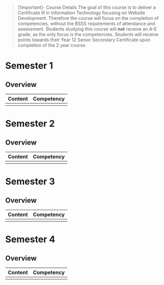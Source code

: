 > [!important]- Course Details
> The goal of this course is to deliver a Certificate III in Information Technology focusing on Website Development.
> Therefore the course will focus on the completion of competencies, without the BSSS requirements of attendance and assessment.
> Students studying this course will **not** receive an A-E grade, as the only focus is the competencies.
> Students will receive points towards their Year 12 Senior Secondary Certificate upon completion of the 2 year course.


# Semester 1

## Overview

| Content | Competency |
| ------- | ---------- |
|         |            |


# Semester 2

## Overview

| Content | Competency |
| ------- | ---------- |
|         |            |


# Semester 3

## Overview

| Content | Competency |
| ------- | ---------- |
|         |            |


# Semester 4

## Overview

| Content | Competency |
| ------- | ---------- |
|         |            |






